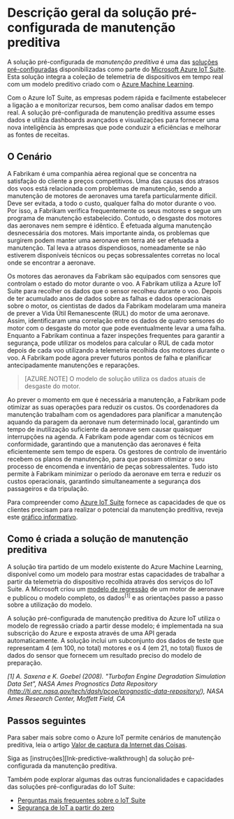 <properties
 pageTitle="Solução pré-configurada de manutenção preditiva | Microsoft Azure"
 description="Uma descrição da solução pré-configurada de manutenção preditiva do Azure IoT."
 services=""
 suite="iot-suite"
 documentationCenter=""
 authors="stevehob"
 manager="timlt"
 editor=""/>

<tags
 ms.service="iot-suite"
 ms.devlang="na"
 ms.topic="get-started-article"
 ms.tgt_pltfrm="na"
 ms.workload="na"
 ms.date="05/24/2016"
 ms.author="stevehob"/>

# Descrição geral da solução pré-configurada de manutenção preditiva

A solução pré-configurada de *manutenção preditiva* é uma das [soluções pré-configuradas][lnk_preconfigured_solutions] disponibilizadas como parte do [Microsoft Azure IoT Suite][lnk_iot_suite]. Esta solução integra a coleção de telemetria de dispositivos em tempo real com um modelo preditivo criado com o [Azure Machine Learning][lnk_machine_learning].


Com o Azure IoT Suite, as empresas podem rápida e facilmente estabelecer a ligação a e monitorizar recursos, bem como analisar dados em tempo real. A solução pré-configurada de manutenção preditiva assume esses dados e utiliza dashboards avançados e visualizações para fornecer uma nova inteligência às empresas que pode conduzir a eficiências e melhorar as fontes de receitas.

## O Cenário

A Fabrikam é uma companhia aérea regional que se concentra na satisfação do cliente a preços competitivos. Uma das causas dos atrasos dos voos está relacionada com problemas de manutenção, sendo a manutenção de motores de aeronaves uma tarefa particularmente difícil. Deve ser evitada, a todo o custo, qualquer falha do motor durante o voo. Por isso, a Fabrikam verifica frequentemente os seus motores e segue um programa de manutenção estabelecido. Contudo, o desgaste dos motores das aeronaves nem sempre é idêntico. É efetuada alguma manutenção desnecessária dos motores. Mais importante ainda, os problemas que surgirem podem manter uma aeronave em terra até ser efetuada a manutenção. Tal leva a atrasos dispendiosos, nomeadamente se não estiverem disponíveis técnicos ou peças sobressalentes corretas no local onde se encontrar a aeronave.

Os motores das aeronaves da Fabrikam são equipados com sensores que controlam o estado do motor durante o voo. A Fabrikam utiliza a Azure IoT Suite para recolher os dados que o sensor recolheu durante o voo. Depois de ter acumulado anos de dados sobre as falhas e dados operacionais sobre o motor, os cientistas de dados da Fabrikam modelaram uma maneira de prever a Vida Útil Remanescente (RUL) do motor de uma aeronave. Assim, identificaram uma correlação entre os dados de quatro sensores do motor com o desgaste do motor que pode eventualmente levar a uma falha. Enquanto a Fabrikam continua a fazer inspeções frequentes para garantir a segurança, pode utilizar os modelos para calcular o RUL de cada motor depois de cada voo utilizando a telemetria recolhida dos motores durante o voo. A Fabrikam pode agora prever futuros pontos de falha e planificar antecipadamente manutenções e reparações.

> [AZURE.NOTE] O modelo de solução utiliza os dados atuais de desgaste do motor.

Ao prever o momento em que é necessária a manutenção, a Fabrikam pode otimizar as suas operações para reduzir os custos. Os coordenadores da manutenção trabalham com os agendadores para planificar a manutenção aquando da paragem da aeronave num determinado local, garantindo um tempo de inutilização suficiente da aeronave sem causar quaisquer interrupções na agenda. A Fabrikam pode agendar com os técnicos em conformidade, garantindo que a manutenção das aeronaves é feita eficientemente sem tempo de espera. Os gestores de controlo de inventário recebem os planos de manutenção, para que possam otimizar o seu processo de encomenda e inventário de peças sobressalentes. Tudo isto permite à Fabrikam minimizar o período da aeronave em terra e reduzir os custos operacionais, garantindo simultaneamente a segurança dos passageiros e da tripulação.

Para compreender como [Azure IoT Suite][lnk_iot_suite] fornece as capacidades de que os clientes precisam para realizar o potencial da manutenção preditiva, reveja este [gráfico informativo][lnk_infographic].

## Como é criada a solução de manutenção preditiva

A solução tira partido de um modelo existente do Azure Machine Learning, disponível como um modelo para mostrar estas capacidades de trabalhar a partir da telemetria do dispositivo recolhida através dos serviços do IoT Suite. A Microsoft criou um [modelo de regressão][lnk_regression_model] de um motor de aeronave e publicou o modelo completo, os dados<sup>\[1\]</sup> e as orientações passo a passo sobre a utilização do modelo.

A solução pré-configurada de manutenção preditiva do Azure IoT utiliza o modelo de regressão criado a partir desse modelo; é implementada na sua subscrição do Azure e exposta através de uma API gerada automaticamente. A solução inclui um subconjunto dos dados de teste que representam 4 (em 100, no total) motores e os 4 (em 21, no total) fluxos de dados do sensor que fornecem um resultado preciso do modelo de preparação.

*\[1\] A. Saxena e K. Goebel (2008). "Turbofan Engine Degradation Simulation Data Set", NASA Ames Prognostics Data Repository (http://ti.arc.nasa.gov/tech/dash/pcoe/prognostic-data-repository/), NASA Ames Research Center, Moffett Field, CA*

## Passos seguintes

Para saber mais sobre como o Azure IoT permite cenários de manutenção preditiva, leia o artigo [Valor de captura da Internet das Coisas][lnk_capture_value].

Siga as [instruções][Ink-predictive-walkthrough] da solução pré-configurada da manutenção preditiva.

[lnk-predictive-walkthrough]: iot-suite-predictive-walkthrough.md
[lnk_preconfigured_solutions]: iot-suite-what-are-preconfigured-solutions.md
[lnk_iot_suite]: iot-suite-overview.md
[lnk_machine_learning]: https://azure.microsoft.com/services/machine-learning/
[lnk_infographic]: https://www.microsoft.com/server-cloud/predictivemaintenance/Index.html
[lnk_regression_model]: http://gallery.cortanaanalytics.com/Collection/Predictive-Maintenance-Template-3
[lnk_capture_value]: http://download.microsoft.com/download/0/7/D/07D394CE-185D-4B96-AC3C-9B61179F7080/Capture_value_from_the_Internet%20of%20Things_with_Predictive_Maintenance.PDF

Também pode explorar algumas das outras funcionalidades e capacidades das soluções pré-configuradas do IoT Suite:

- [Perguntas mais frequentes sobre o IoT Suite][lnk-faq]
- [Segurança de IoT a partir do zero][lnk-security-groundup]

[lnk-faq]: iot-suite-faq.md
[lnk-security-groundup]: securing-iot-ground-up.md


<!--HONumber=Aug16_HO1-->


